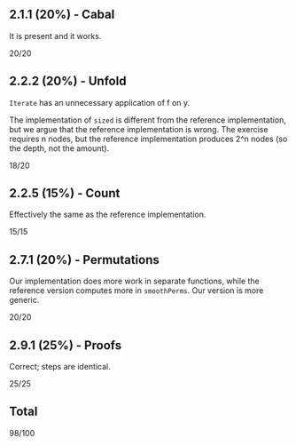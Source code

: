 ## 2.1.1 (20%) - Cabal
It is present and it works. 

20/20

## 2.2.2 (20%) - Unfold
`Iterate` has an unnecessary application of f on y.
 
The implementation of `sized` is different from the reference implementation, but we argue that the reference implementation is wrong. The exercise requires n nodes, but the reference implementation produces 2^n nodes (so the depth, not the amount). 

18/20

## 2.2.5 (15%) - Count
Effectively the same as the reference implementation.

15/15

## 2.7.1 (20%) - Permutations
Our implementation does more work in separate functions, while the reference version computes more in `smoothPerms`. Our version is more generic.

20/20

## 2.9.1 (25%) - Proofs

Correct; steps are identical.

25/25

## Total

98/100
